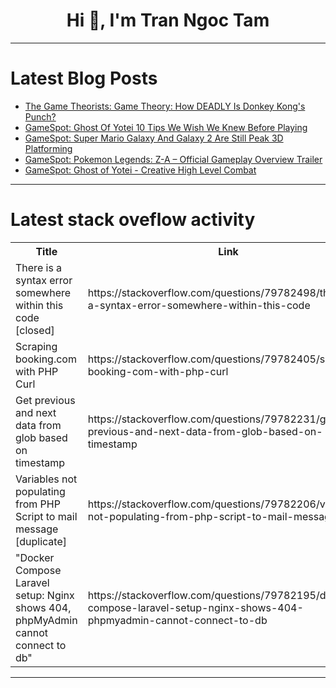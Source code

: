<h1 align="center">Hi 👋, I'm Tran Ngoc Tam</h1>

---

# Latest Blog Posts 
<!-- BLOG-POST-LIST:START -->
- [The Game Theorists: Game Theory: How DEADLY Is Donkey Kong&#39;s Punch?](https://dev.to/gg_news/the-game-theorists-game-theory-how-deadly-is-donkey-kongs-punch-53j9)
- [GameSpot: Ghost Of Yotei 10 Tips We Wish We Knew Before Playing](https://dev.to/gg_news/gamespot-ghost-of-yotei-10-tips-we-wish-we-knew-before-playing-3780)
- [GameSpot: Super Mario Galaxy And Galaxy 2 Are Still Peak 3D Platforming](https://dev.to/gg_news/gamespot-super-mario-galaxy-and-galaxy-2-are-still-peak-3d-platforming-1g87)
- [GameSpot: Pokemon Legends: Z-A – Official Gameplay Overview Trailer](https://dev.to/gg_news/gamespot-pokemon-legends-z-a-official-gameplay-overview-trailer-2g2f)
- [GameSpot: Ghost of Yotei - Creative High Level Combat](https://dev.to/gg_news/gamespot-ghost-of-yotei-creative-high-level-combat-27le)
<!-- BLOG-POST-LIST:END -->

---

# Latest stack oveflow activity
<table>
  <tr><th>Title</th><th>Link</th></tr>
  <!-- STACKOVERFLOW:START --><tr><td>There is a syntax error somewhere within this code [closed]</td><td>https://stackoverflow.com/questions/79782498/there-is-a-syntax-error-somewhere-within-this-code</td></tr><tr><td>Scraping booking.com with PHP Curl</td><td>https://stackoverflow.com/questions/79782405/scraping-booking-com-with-php-curl</td></tr><tr><td>Get previous and next data from glob based on timestamp</td><td>https://stackoverflow.com/questions/79782231/get-previous-and-next-data-from-glob-based-on-timestamp</td></tr><tr><td>Variables not populating from PHP Script to mail message [duplicate]</td><td>https://stackoverflow.com/questions/79782206/variables-not-populating-from-php-script-to-mail-message</td></tr><tr><td>&quot;Docker Compose Laravel setup: Nginx shows 404, phpMyAdmin cannot connect to db&quot;</td><td>https://stackoverflow.com/questions/79782195/docker-compose-laravel-setup-nginx-shows-404-phpmyadmin-cannot-connect-to-db</td></tr><!-- STACKOVERFLOW:END -->
</table>

---


